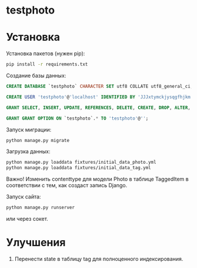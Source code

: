 testphoto
=========

# Установка

Установка пакетов (нужен pip):

```bash
pip install -r requirements.txt
```
Создание базы данных:

```sql
CREATE DATABASE `testphoto` CHARACTER SET utf8 COLLATE utf8_general_ci;

CREATE USER 'testphoto'@'localhost' IDENTIFIED BY 'JJJxtymckjysqgfhjkm';

GRANT SELECT, INSERT, UPDATE, REFERENCES, DELETE, CREATE, DROP, ALTER, INDEX, TRIGGER, CREATE VIEW, SHOW VIEW, EXECUTE, ALTER ROUTINE, CREATE ROUTINE, CREATE TEMPORARY TABLES, LOCK TABLES, EVENT ON `testphoto`.* TO 'testphoto'@'';;

GRANT GRANT OPTION ON `testphoto`.* TO 'testphoto'@'';
```

Запуск миграции:

```bash
python manage.py migrate
```

Загрузка данных:

```bash
python manage.py loaddata fixtures/initial_data_photo.yml
python manage.py loaddata fixtures/initial_data_tag.yml
```
Важно! Изменить contenttype для модели Photo в таблице TaggedItem в соответствии с тем, как создаст запись Django.

Запуск сайта:

```bash
python manage.py runserver
```
или через сокет.


# Улучшения
1. Перенести state в таблицу tag для полноценного индексирования.